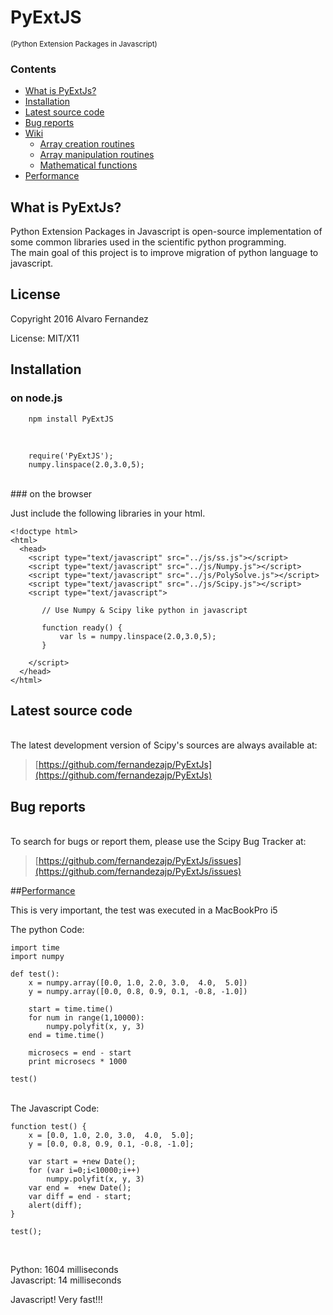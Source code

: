PyExtJS
=======
<sup>(Python Extension Packages in Javascript)</sup>  

### Contents  

- <a href="#what-is-pyextjs">What is PyExtJs?</a>
- <a href="#installation">Installation</a>
- <a href="#sourcecode">Latest source code</a>
- <a href="#bugs">Bug reports</a>
- <a href="https://github.com/fernandezajp/PyExtJS/wiki">Wiki</a>
	* <a href="https://github.com/fernandezajp/PyExtJS/wiki/Array-creation-routines">Array creation routines</a>
	* <a href="https://github.com/fernandezajp/PyExtJS/wiki/Array-manipulation-routines">Array manipulation routines</a>
	* <a href="https://github.com/fernandezajp/PyExtJS/wiki/Mathematical-functions">Mathematical functions</a>
- <a href="#performance">Performance</a>

## <a id="what-is-pyextjs">What is PyExtJs?</a>

Python Extension Packages in Javascript is open-source implementation of some common libraries used
in the scientific python programming.  
The main goal of this project is to improve migration of
python language to javascript.

## License

Copyright 2016 Alvaro Fernandez  

License: MIT/X11  

## <a id="installation">Installation</a>

### on node.js  

		npm install PyExtJS  
<br>

		require('PyExtJS');
        numpy.linspace(2.0,3.0,5);
<br>
### on the browser

Just include the following libraries in your html.

    <!doctype html>
    <html>
      <head>
        <script type="text/javascript" src="../js/ss.js"></script>
        <script type="text/javascript" src="../js/Numpy.js"></script>
        <script type="text/javascript" src="../js/PolySolve.js"></script>
        <script type="text/javascript" src="../js/Scipy.js"></script>
        <script type="text/javascript">

           // Use Numpy & Scipy like python in javascript

           function ready() {
               var ls = numpy.linspace(2.0,3.0,5);
           }

        </script>
      </head>
    </html>

## <a id="sourcecode">Latest source code</a>  

<br>
The latest development version of Scipy's sources are always available at:

> [https://github.com/fernandezajp/PyExtJs](https://github.com/fernandezajp/PyExtJs)

## <a id="bugs">Bug reports</a>  
<br>
To search for bugs or report them, please use the Scipy Bug Tracker at:

> [https://github.com/fernandezajp/PyExtJs/issues](https://github.com/fernandezajp/PyExtJs/issues)

##<a href="#performance">Performance</a>

This is very important, the test was executed in a MacBookPro i5

The python Code:

    import time
    import numpy

    def test():
        x = numpy.array([0.0, 1.0, 2.0, 3.0,  4.0,  5.0])
        y = numpy.array([0.0, 0.8, 0.9, 0.1, -0.8, -1.0])

        start = time.time()
        for num in range(1,10000):
            numpy.polyfit(x, y, 3)
        end = time.time()

        microsecs = end - start
        print microsecs * 1000

    test()

<br>
The Javascript Code:

    function test() {
        x = [0.0, 1.0, 2.0, 3.0,  4.0,  5.0];
        y = [0.0, 0.8, 0.9, 0.1, -0.8, -1.0];

        var start = +new Date();
        for (var i=0;i<10000;i++)
            numpy.polyfit(x, y, 3)
        var end =  +new Date();
        var diff = end - start;
        alert(diff);
    }

    test();

<br>

Python: 1604 milliseconds  
Javascript: 14 milliseconds

Javascript! Very fast!!!
